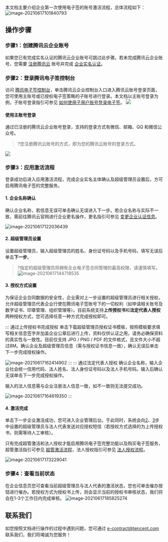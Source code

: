 本文档主要介绍企业第一次使用电子签的账号激活流程，总体流程如下：
![image-20210617101840793](https://main.qcloudimg.com/raw/e2c9ddb1986bc26e51143f7046a53a07.png)

## 操作步骤

### 步骤1：创建腾讯云企业账号

如果您已有完成实名认证的腾讯云企业账号可跳过此步骤。若未完成腾讯云企业账号，您需要 [注册腾讯云](https://cloud.tencent.com/document/product/378/17985) 账号并完成 [企业实名认证](https://cloud.tencent.com/document/product/378/10496)。

### 步骤2：登录腾讯电子签控制台
访问 [腾讯电子签控制台](https://ess.tencent.cn/)，单击腾讯云企业控制台入口进入腾讯云账号登录页面，您可使用主账号或已授权电子签策略的子账号进行登录。本文档以主账号登录为例，子账号登录指引可参见 [如何使用子用户账号登录电子签](https://cloud.tencent.com/document/product/1420/58765#Q6)。
![](https://main.qcloudimg.com/raw/a07f2987c2078de9dc7117ed5bbcbfef.png)

#### 使用主账号登录
通过已注册的腾讯云企业账号登录，支持的登录方式有微信、邮箱、QQ 和微信公众号。
>?您注册腾讯云账号的方式，即为您的腾讯云账号的登录方式。

![](https://main.qcloudimg.com/raw/a5909ec0434eb06d6d1cf594a0a2ce8a.png)



### 步骤3：应用激活流程

登录成功后进入应用激活流程，完成企业实名主体确认及超级管理员设置后，方可启用腾讯电子签的完整服务。

#### 1. 企业名称确认
确认企业名称，若信息无误可单击确认无误进入下一步。若企业名称与实际不一致，需前往腾讯云官网进行企业更名操作，更名指引可参见 [变更企业认证信息](https://cloud.tencent.com/document/product/378/43087)。

![image-20210617122036439](https://main.qcloudimg.com/raw/108517a928b405610e797283c4f2715e.png)

#### 2. 超级管理员设置[](id:smallStep2)
设置超级管理员，输入超级管理员的姓名、身份证号码以及手机号码，填写无误后单击**下一步**。

>?指定的超级管理员将拥有企业电子签合同管理的最高权限，请谨慎填写。
![image-20210617144718535](https://main.qcloudimg.com/raw/c29594e1a1f3442f80e50f5c31d82fdd.png)

#### 3. 授权方式设置[](id:smallStep3)
为保证企业合同数据的安全性，企业需对上一步设置的超级管理员进行相关授权，允许超级管理员代表企业行使在腾讯电子签账号下的一切权利（如申请相关账号及数字证书、印章管理、组织管理等）。目前系统支持**上传授权书**和**法定代表人授权**两种授权方式，您可选择任意一种方式完成授权即可。

<dx-tabs>
::: 通过上传授权书完成授权
单击下载超级管理员授权证书模板，按照模板要求填写相关信息签字并加盖企业公章后进行上传，资料仅供认证之用，请务必确保资料的真实性与一致性。目前仅支持 JPG / PNG / PDF 的文件格式，且文件大小不超过8M。确认企业及超级管理员信息（需与授权证书信息一致），确认无误后单击下一步完成授权操作。

![image-20210617162414902](https://main.qcloudimg.com/raw/70b01c0bc57239bec71eb434ab55808f.png)
:::
::: 通过法定代表人授权
确认企业名称，输入企业社会统一信用代码、法人姓名、法人身份证号码以及法人手机号码。输入后确认无误单击下一步完成授权操作。

<dx-alert infotype="explain" title="说明：">
输入的法人信息需与企业注册法人信息一致，如不一致则无法提交成功。
</dx-alert>

![image-20210617164619350](https://main.qcloudimg.com/raw/ab8577908ea2681e3649a3f43be78cd5.png)
:::
</dx-tabs>

#### 4. 激活完成

单击下一步企业激活成功，您可进入企业管理后台。于此同时，系统会向[2](#smallStep2)、[3](#smallStep3)步中设置的超级管理员与法人代表发送对应授权短信（若授权方式选择的为上传授权书，则需等待人工审核）。

只有完成超管激活和法人授权才能启用腾讯电子签完整功能以及购买电子签服务，超管激活指引可参见 [超管激活流程](https://cloud.tencent.com/document/product/1420/58761)，法人授权指引可参见 [法人授权流程](https://cloud.tencent.com/document/product/1420/58762)。

![image-20210617173229041](https://main.qcloudimg.com/raw/dc970a9d3f8c4a068c140ab10c21114b.png)



### 步骤4：查看当前状态

在企业信息页您可查看当前超级管理员与法人代表的激活状态，您也可单击催办按钮进行催办。若授权方式为授权书上传，则会显示当前的授权书审核状态，我们将会在1-3个工作日内完成审核。
![image-20210617185825274](https://main.qcloudimg.com/raw/3d634edacbee052530170844027d0c85.png)



## 联系我们

如您按照文档进行操作的过程中遇到问题，您可通过 e-contract@tencent.com 联系我们，我们将竭诚为您服务！

